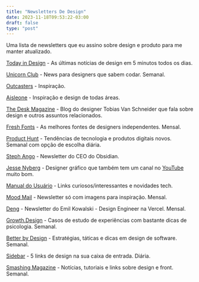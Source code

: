 ```yaml
---
title: "Newsletters De Design"
date: 2023-11-18T09:53:22-03:00
draft: false
type: "post"
---
```


Uma lista de newsletters que eu assino sobre design e produto para me manter atualizado.


[Today in Design](https://todayin.design) - As últimas notícias de design em 5 minutos todos os dias.

[Unicorn Club](https://unicornclub.dev) - News para designers que sabem codar. Semanal.

[Outcasters](https://outcasters.xyz) - Inspiração.

[Aisleone](https://digest.aisleone.net) - Inspiração e design de todas áreas.

[The Desk Magazine](https://vanschneider.com/blog) - Blog do designer Tobias Van Schneider que fala sobre design e outros assuntos relacionados.

[Fresh Fonts](https://freshfonts.io) - As melhores fontes de designers independentes. Mensal.

[Product Hunt](https://producthunt.com/newsletters) - Tendências de tecnologia e produtos digitais novos. Semanal com opção de escolha diária.

[Steph Ango](https://stephango.com) - Newsletter do CEO do Obsidian.

[Jesse Nyberg](https://gluesletter.substack.com) - Designer gráfico que também tem um canal no [YouTube](https://www.youtube.com/@JesseNyberg) muito bom.

[Manual do Usuário](https://manualdousuario.net) - Links curiosos/interessantes e novidades tech.

[Mood Mail](http://moodmail.org) - Newsletter só com imagens para inspiração. Mensal.

[Deng](https://emilkowal.ski) - Newsletter do Emil Kowalski - Design Engineer na Vercel. Mensal.

[Growth.Design](https://growth.design) - Casos de estudo de experiências com bastante dicas de psicologia. Semanal.

[Better by Design](https://www.betterbydesign.cc) - Estratégias, táticas e dicas em design de software. Semanal.

[Sidebar](https://sidebar.io) - 5 links de design na sua caixa de entrada. Diária.

[Smashing Magazine](https://smashingmagazine.com) - Notícias, tutoriais e links sobre design e front. Semanal.